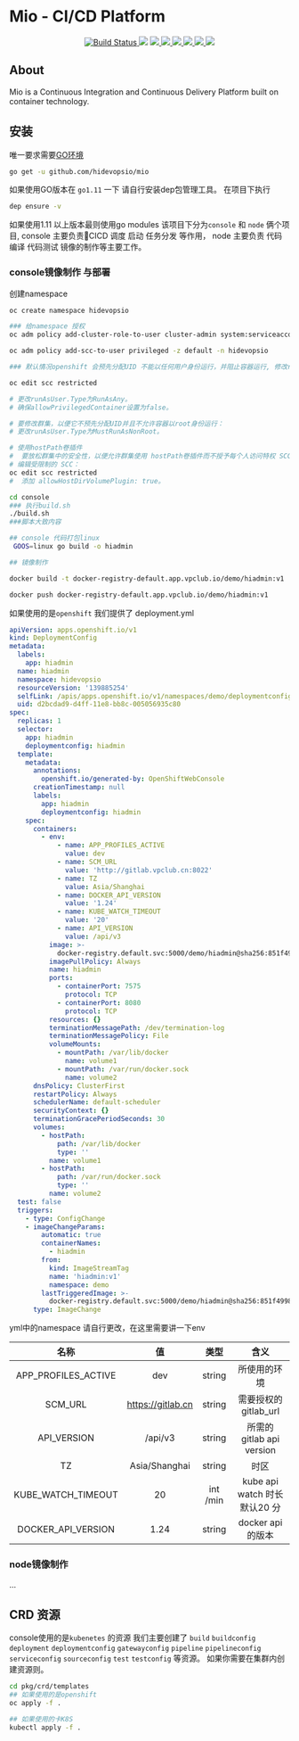 # Mio - CI/CD Platform

<p align="center">
  <a href="https://travis-ci.org/hidevopsio/mio?branch=master">
    <img src="https://travis-ci.org/hidevopsio/mio.svg?branch=master" alt="Build Status"/>
  </a>
  <a class="badge-align" href="https://www.codacy.com/app/john-deng/mio?utm_source=github.com&amp;utm_medium=referral&amp;utm_content=hidevopsio/mio&amp;utm_campaign=Badge_Grade"><img src="https://api.codacy.com/project/badge/Grade/ee8ddbf56ece4f46a6efeb216c351a0f"/></a>
  <a href="https://github.com/hidevopsio/mio">
    <img src="https://tokei.rs/b1/github/hidevopsio/mio" />
  </a>
  <a href="https://codecov.io/gh/hidevopsio/mio">
    <img src="https://codecov.io/gh/hidevopsio/mio/branch/master/graph/badge.svg" />
  </a>
  <a href="https://opensource.org/licenses/Apache-2.0">
      <img src="https://img.shields.io/badge/License-Apache%202.0-green.svg" />
  </a>
  <a href="https://goreportcard.com/report/hidevops.io/mio">
      <img src="https://goreportcard.com/badge/hidevops.io/mio" />
  </a>
  <a href="https://godoc.org/hidevops.io/mio">
      <img src="https://godoc.org/github.com/golang/gddo?status.svg" />
  </a>
  <a href="https://gitter.im/hidevopsio/mio">
      <img src="https://img.shields.io/badge/GITTER-join%20chat-green.svg" />
  </a>
</p>

## About

Mio is a Continuous Integration and Continuous Delivery Platform built on container technology.

## 安装

唯一要求需要[GO环境](https://golang.org/)

```bash
go get -u github.com/hidevopsio/mio
```

如果使用GO版本在 `go1.11` 一下 请自行安装dep包管理工具。
在项目下执行

```bash
dep ensure -v
```

如果使用1.11 以上版本最则使用go modules
该项目下分为`console` 和 `node` 俩个项目, console 主要负责CICD 调度 启动 任务分发 等作用， node 主要负责 代码编译 代码测试 镜像的制作等主要工作。

### console镜像制作 与部署

创建namespace

```bash
oc create namespace hidevopsio

### 给namespace 授权
oc adm policy add-cluster-role-to-user cluster-admin system:serviceaccount:hidevopsio:default

oc adm policy add-scc-to-user privileged -z default -n hidevopsio

### 默认情况openshift 会预先分配UID 不能以任何用户身份运行，并阻止容器运行, 修改restricted

oc edit scc restricted

# 更改runAsUser.Type为RunAsAny。
# 确保allowPrivilegedContainer设置为false。

# 要修改群集，以便它不预先分配UID并且不允许容器以root身份运行：
# 更改runAsUser.Type为MustRunAsNonRoot。

# 使用hostPath卷插件
#  要放松群集中的安全性，以便允许群集使用 hostPath卷插件而不授予每个人访问特权 SCC 的权限：
# 编辑受限制的 SCC：
oc edit scc restricted
#  添加 allowHostDirVolumePlugin: true。
```

```bash
cd console
### 执行build.sh
./build.sh
###脚本大致内容

## console 代码打包linux
 GOOS=linux go build -o hiadmin

## 镜像制作

docker build -t docker-registry-default.app.vpclub.io/demo/hiadmin:v1 .

docker push docker-registry-default.app.vpclub.io/demo/hiadmin:v1

```

如果使用的是`openshift` 我们提供了 deployment.yml

```yml
apiVersion: apps.openshift.io/v1
kind: DeploymentConfig
metadata:
  labels:
    app: hiadmin
  name: hiadmin
  namespace: hidevopsio
  resourceVersion: '139885254'
  selfLink: /apis/apps.openshift.io/v1/namespaces/demo/deploymentconfigs/hiadmin
  uid: d2bcdad9-d4ff-11e8-bb8c-005056935c80
spec:
  replicas: 1
  selector:
    app: hiadmin
    deploymentconfig: hiadmin
  template:
    metadata:
      annotations:
        openshift.io/generated-by: OpenShiftWebConsole
      creationTimestamp: null
      labels:
        app: hiadmin
        deploymentconfig: hiadmin
    spec:
      containers:
        - env:
            - name: APP_PROFILES_ACTIVE
              value: dev
            - name: SCM_URL
              value: 'http://gitlab.vpclub.cn:8022'
            - name: TZ
              value: Asia/Shanghai
            - name: DOCKER_API_VERSION
              value: '1.24'
            - name: KUBE_WATCH_TIMEOUT
              value: '20'
            - name: API_VERSION
              value: /api/v3
          image: >-
            docker-registry.default.svc:5000/demo/hiadmin@sha256:851f49987fbbf469cbe87c6c26160a1ce7cb1ce5bdb6b1b7d3795127b8a44436
          imagePullPolicy: Always
          name: hiadmin
          ports:
            - containerPort: 7575
              protocol: TCP
            - containerPort: 8080
              protocol: TCP
          resources: {}
          terminationMessagePath: /dev/termination-log
          terminationMessagePolicy: File
          volumeMounts:
            - mountPath: /var/lib/docker
              name: volume1
            - mountPath: /var/run/docker.sock
              name: volume2
      dnsPolicy: ClusterFirst
      restartPolicy: Always
      schedulerName: default-scheduler
      securityContext: {}
      terminationGracePeriodSeconds: 30
      volumes:
        - hostPath:
            path: /var/lib/docker
            type: ''
          name: volume1
        - hostPath:
            path: /var/run/docker.sock
            type: ''
          name: volume2
  test: false
  triggers:
    - type: ConfigChange
    - imageChangeParams:
        automatic: true
        containerNames:
          - hiadmin
        from:
          kind: ImageStreamTag
          name: 'hiadmin:v1'
          namespace: demo
        lastTriggeredImage: >-
          docker-registry.default.svc:5000/demo/hiadmin@sha256:851f49987fbbf469cbe87c6c26160a1ce7cb1ce5bdb6b1b7d3795127b8a44436
      type: ImageChange
```

yml中的namespace 请自行更改，在这里需要讲一下env

名称|值|类型|含义
:---:|:---:|:---:|:---:
|APP_PROFILES_ACTIVE|dev|string|所使用的环境|
|SCM_URL|https://gitlab.cn|string|需要授权的gitlab_url|
|API_VERSION|/api/v3|string|所需的gitlab api version |
|TZ|Asia/Shanghai|string|时区|
|KUBE_WATCH_TIMEOUT|20|int  /min|kube api watch 时长默认20 分|
|DOCKER_API_VERSION|1.24|string|docker api 的版本|

### node镜像制作
...

## CRD 资源

console使用的是`kubenetes` 的资源 我们主要创建了 `build` `buildconfig` `deployment` `deploymentconfig` `gatewayconfig` `pipeline` `pipelineconfig` `serviceconfig`
`sourceconfig` `test` `testconfig` 等资源。
如果你需要在集群内创建资源则。

```bash
cd pkg/crd/templates
## 如果使用的是openshift
oc apply -f .

## 如果使用的卡K8S
kubectl apply -f .
```

